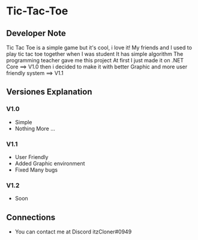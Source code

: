 # Tic-Tac-Toe
## Developer Note

Tic Tac Toe is a simple game but it's cool, i love it!
My friends and I used to play tic tac toe together when I was student
It has simple algorithm
The programming teacher gave me this project 
At first I just made it on .NET Core ==> V1.0
then i decided to make it with better Graphic and more user friendly system ==> V1.1


## Versiones Explanation
### V1.0
- Simple
- Nothing More ...

### V1.1
- User Friendly
- Added Graphic environment
- Fixed Many bugs

### V1.2
- Soon


## Connections
- You can contact me at Discord itzCloner#0949
